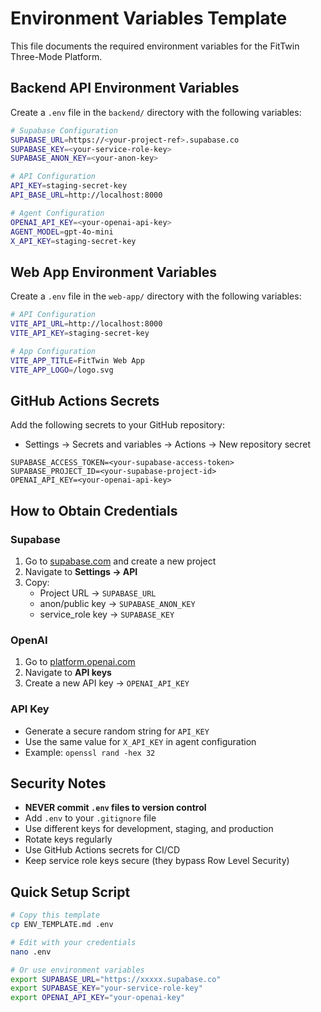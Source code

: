 # Environment Variables Template

This file documents the required environment variables for the FitTwin Three-Mode Platform.

## Backend API Environment Variables

Create a `.env` file in the `backend/` directory with the following variables:

```bash
# Supabase Configuration
SUPABASE_URL=https://<your-project-ref>.supabase.co
SUPABASE_KEY=<your-service-role-key>
SUPABASE_ANON_KEY=<your-anon-key>

# API Configuration
API_KEY=staging-secret-key
API_BASE_URL=http://localhost:8000

# Agent Configuration
OPENAI_API_KEY=<your-openai-api-key>
AGENT_MODEL=gpt-4o-mini
X_API_KEY=staging-secret-key
```

## Web App Environment Variables

Create a `.env` file in the `web-app/` directory with the following variables:

```bash
# API Configuration
VITE_API_URL=http://localhost:8000
VITE_API_KEY=staging-secret-key

# App Configuration
VITE_APP_TITLE=FitTwin Web App
VITE_APP_LOGO=/logo.svg
```

## GitHub Actions Secrets

Add the following secrets to your GitHub repository:
- Settings → Secrets and variables → Actions → New repository secret

```
SUPABASE_ACCESS_TOKEN=<your-supabase-access-token>
SUPABASE_PROJECT_ID=<your-supabase-project-id>
OPENAI_API_KEY=<your-openai-api-key>
```

## How to Obtain Credentials

### Supabase
1. Go to [supabase.com](https://supabase.com) and create a new project
2. Navigate to **Settings → API**
3. Copy:
   - Project URL → `SUPABASE_URL`
   - anon/public key → `SUPABASE_ANON_KEY`
   - service_role key → `SUPABASE_KEY`

### OpenAI
1. Go to [platform.openai.com](https://platform.openai.com)
2. Navigate to **API keys**
3. Create a new API key → `OPENAI_API_KEY`

### API Key
- Generate a secure random string for `API_KEY`
- Use the same value for `X_API_KEY` in agent configuration
- Example: `openssl rand -hex 32`

## Security Notes

- **NEVER commit `.env` files to version control**
- Add `.env` to your `.gitignore` file
- Use different keys for development, staging, and production
- Rotate keys regularly
- Use GitHub Actions secrets for CI/CD
- Keep service role keys secure (they bypass Row Level Security)

## Quick Setup Script

```bash
# Copy this template
cp ENV_TEMPLATE.md .env

# Edit with your credentials
nano .env

# Or use environment variables
export SUPABASE_URL="https://xxxxx.supabase.co"
export SUPABASE_KEY="your-service-role-key"
export OPENAI_API_KEY="your-openai-key"
```

